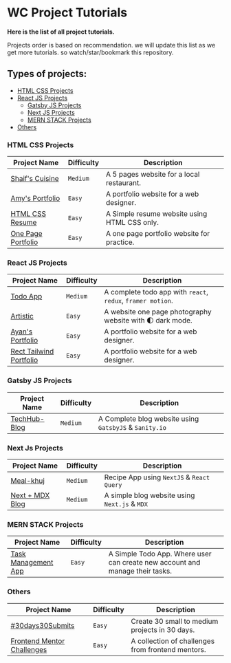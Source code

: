 # WC Project Tutorials

**Here is the list of all project tutorials.**

Projects order is based on recommendation.
we will update this list as we get more tutorials.
so watch/star/bookmark this repository.

## Types of projects:

- [HTML CSS Projects](#html-css-projects)
- [React JS Projects](#react-js-projects)
  - [Gatsby JS Projects](#gatsby-js-projects)
  - [Next JS Projects](#next-js-projects)
  - [MERN STACK Projects](#mern-stack-projects)
- [Others](#others)

### HTML CSS Projects

| Project Name                                                                                     | Difficulty | Description                                  |
| ------------------------------------------------------------------------------------------------ | ---------- | -------------------------------------------- |
| [Shaif's Cuisine](https://github.com/ShaifArfan/shaif-s-cuisine)                                 | `Medium`   | A 5 pages website for a local restaurant.    |
| [Amy's Portfolio](https://github.com/ShaifArfan/AMYs-Portfolio)                                  | `Easy`     | A portfolio website for a web designer.      |
| [HTML CSS Resume](https://github.com/ShaifArfan/html-css-resume)                                 | `Easy`     | A Simple resume website using HTML CSS only. |
| [One Page Portfolio](https://github.com/WebCifar/one-page-website-html-css-project-for-practice) | `Easy`     | A one page portfolio website for practice.   |

### React JS Projects

| Project Name                                                                      | Difficulty | Description                                                 |
| --------------------------------------------------------------------------------- | ---------- | ----------------------------------------------------------- |
| [Todo App](https://github.com/ShaifArfan/react-todo-app)                          | `Medium`   | A complete todo app with `react`, `redux`, `framer motion`. |
| [Artistic](https://github.com/ShaifArfan/artistic)                                | `Easy`     | A website one page photography website with 🌓 dark mode.   |
| [Ayan's Portfolio](https://github.com/ShaifArfan/AYANs-portfolio)                 | `Easy`     | A portfolio website for a web designer.                     |
| [Rect Tailwind Portfolio](https://github.com/ShaifArfan/react-tailwind-portfolio) | `Easy`     | A portfolio website for a web designer.                     |

### Gatsby JS Projects

| Project Name                                               | Difficulty | Description                                            |
| ---------------------------------------------------------- | ---------- | ------------------------------------------------------ |
| [TechHub-Blog](https://github.com/ShaifArfan/techHub-blog) | `Medium`   | A Complete blog website using `GatsbyJS` & `Sanity.io` |

### Next Js Projects

| Project Name                                                          | Difficulty | Description                                   |
| --------------------------------------------------------------------- | ---------- | --------------------------------------------- |
| [Meal-khuj](https://github.com/ShaifArfan/meal-khuj)                  | `Medium`   | Recipe App using `NextJS` & `React Query`     |
| [Next + MDX Blog](https://github.com/ShaifArfan/next-mdx-simple-blog) | `Medium`   | A simple blog website using `Next.js` & `MDX` |

### MERN STACK Projects

| Project Name                                                                                        | Difficulty | Description                                                                  |
| --------------------------------------------------------------------------------------------------- | ---------- | ---------------------------------------------------------------------------- |
| [Task Management App](https://github.com/ShaifArfan/task-management-tool-tut/tree/youtube-tutorial) | `Easy`     | A Simple Todo App. Where user can create new account and manage their tasks. |

### Others

| Project Name                                                                        | Difficulty | Description                                       |
| ----------------------------------------------------------------------------------- | ---------- | ------------------------------------------------- |
| [#30days30Submits](https://github.com/ShaifArfan/30days30submits)                   | `Easy`     | Create 30 small to medium projects in 30 days.    |
| [Frontend Mentor Challenges](https://github.com/WebCifar/frontend-mentor-challenge) | `Easy`     | A collection of challenges from frontend mentors. |
